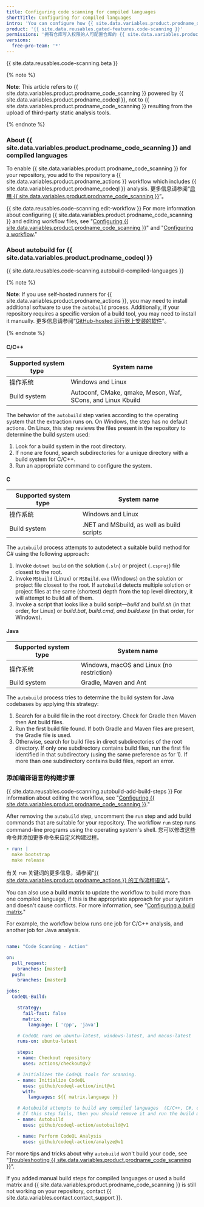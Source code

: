 ```yaml
---
title: Configuring code scanning for compiled languages
shortTitle: Configuring for compiled languages
intro: 'You can configure how {{ site.data.variables.product.prodname_dotcom }} scans code written in compiled languages for vulnerabilities and errors.'
product: '{{ site.data.reusables.gated-features.code-scanning }}'
permissions: '拥有仓库写入权限的人可配置仓库的 {{ site.data.variables.product.prodname_code_scanning }}。'
versions:
  free-pro-team: '*'
---
```


{{ site.data.reusables.code-scanning.beta }}

{% note %}

**Note**: This article refers to {{ site.data.variables.product.prodname_code_scanning }} powered by {{ site.data.variables.product.prodname_codeql }}, not to {{ site.data.variables.product.prodname_code_scanning }} resulting from the upload of third-party static analysis tools.

{% endnote %}

### About {{ site.data.variables.product.prodname_code_scanning }} and compiled languages

To enable {{ site.data.variables.product.prodname_code_scanning }} for your repository, you add to the repository a {{ site.data.variables.product.prodname_actions }}  workflow which includes {{ site.data.variables.product.prodname_codeql }} analysis. 更多信息请参阅“[启用 {{ site.data.variables.product.prodname_code_scanning }}](/github/finding-security-vulnerabilities-and-errors-in-your-code/enabling-code-scanning)”。

{{ site.data.reusables.code-scanning.edit-workflow }}
For more information about configuring {{ site.data.variables.product.prodname_code_scanning }} and editing workflow files, see "[Configuring {{ site.data.variables.product.prodname_code_scanning }}](/github/finding-security-vulnerabilities-and-errors-in-your-code/configuring-code-scanning)" and  "[Configuring a workflow](/actions/configuring-and-managing-workflows/configuring-a-workflow)."

### About autobuild for {{ site.data.variables.product.prodname_codeql }}

{{ site.data.reusables.code-scanning.autobuild-compiled-languages }}

{% note %}

**Note**: If you use self-hosted runners for {{ site.data.variables.product.prodname_actions }}, you may need to install additional software to use the `autobuild` process. Additionally, if your repository requires a specific version of a build tool, you may need to install it manually. 更多信息请参阅“[GitHub-hosted 运行器上安装的软件](/actions/reference/software-installed-on-github-hosted-runners)”。

{% endnote %}

#### C/C++

| Supported system type | System name                                                 |
| --------------------- | ----------------------------------------------------------- |
| 操作系统                  | Windows and Linux                                           |
| Build system          | Autoconf, CMake, qmake, Meson, Waf, SCons, and Linux Kbuild |

The behavior of the `autobuild` step varies according to the operating system that the extraction runs on. On Windows, the step has no default actions. On Linux, this step reviews the files present in the repository to determine the build system used:

1. Look for a build system in the root directory.
2. If none are found, search subdirectories for a unique directory with a build system for C/C++.
3. Run an appropriate command to configure the system.

#### C

| Supported system type | System name                                |
| --------------------- | ------------------------------------------ |
| 操作系统                  | Windows and Linux                          |
| Build system          | .NET and MSbuild, as well as build scripts |

The `autobuild` process attempts to autodetect a suitable build method for C# using the following approach:

1. Invoke `dotnet build` on the solution (`.sln`) or project (`.csproj`) file closest to the root.
2. Invoke `MSbuild` (Linux) or `MSBuild.exe` (Windows) on the solution or project file closest to the root. If `autobuild` detects multiple solution or project files at the same (shortest) depth from the top level directory, it will attempt to build all of them.
3. Invoke a script that looks like a build script—_build_ and _build.sh_ (in that order, for Linux) or _build.bat_, _build.cmd_, _and build.exe_ (in that order, for Windows).


#### Java

| Supported system type | System name                               |
| --------------------- | ----------------------------------------- |
| 操作系统                  | Windows, macOS and Linux (no restriction) |
| Build system          | Gradle, Maven and Ant                     |

The `autobuild` process tries to determine the build system for Java codebases by applying this strategy:

1. Search for a build file in the root directory. Check for Gradle then Maven then Ant build files.
2. Run the first build file found. If both Gradle and Maven files are present, the Gradle file is used.
3. Otherwise, search for build files in direct subdirectories of the root directory. If only one subdirectory contains build files, run the first file identified in that subdirectory (using the same preference as for 1). If more than one subdirectory contains build files, report an error.

### 添加编译语言的构建步骤

{{ site.data.reusables.code-scanning.autobuild-add-build-steps }} For information about editing the workflow, see  "[Configuring {{ site.data.variables.product.prodname_code_scanning }}](/github/finding-security-vulnerabilities-and-errors-in-your-code/configuring-code-scanning#editing-a-code-scanning-workflow)."

After removing the `autobuild` step, uncomment the `run` step and add build commands that are suitable for your repository. The workflow `run` step runs command-line programs using the operating system's shell. 您可以修改这些命令并添加更多命令来自定义构建过程。

``` yaml
- run: |
  make bootstrap
  make release
```

有关 `run` 关键词的更多信息，请参阅“[{{ site.data.variables.product.prodname_actions }} 的工作流程语法](/actions/reference/workflow-syntax-for-github-actions#jobsjob_idstepsrun)”。

You can also use a build matrix to update the workflow to build more than one compiled language, if this is the appropriate approach for your system and doesn't cause conflicts. For more information, see "[Configuring a build matrix](/actions/configuring-and-managing-workflows/configuring-a-workflow#configuring-a-build-matrix)."


For example, the workflow below runs one job for C/C++ analysis, and another job for Java analysis.

```yaml

name: "Code Scanning - Action"

on:
  pull_request:
    branches: [master]
  push:
    branches: [master]

jobs:
  CodeQL-Build:

    strategy:
      fail-fast: false
      matrix:
        language: [ 'cpp', 'java']

    # CodeQL runs on ubuntu-latest, windows-latest, and macos-latest
    runs-on: ubuntu-latest

    steps:
    - name: Checkout repository
      uses: actions/checkout@v2

    # Initializes the CodeQL tools for scanning.
    - name: Initialize CodeQL
      uses: github/codeql-action/init@v1
      with:
        languages: ${{ matrix.language }}

    # Autobuild attempts to build any compiled languages  (C/C++, C#, or Java).
    # If this step fails, then you should remove it and run the build manually.
    - name: Autobuild
      uses: github/codeql-action/autobuild@v1

    - name: Perform CodeQL Analysis
      uses: github/codeql-action/analyze@v1
```

For more tips and tricks about why `autobuild` won't build your code, see "[Troubleshooting {{ site.data.variables.product.prodname_code_scanning }}](/github/finding-security-vulnerabilities-and-errors-in-your-code/troubleshooting-code-scanning)".

If you added manual build steps for compiled languages or used a build matrix and {{ site.data.variables.product.prodname_code_scanning }} is still not working on your repository, contact {{ site.data.variables.contact.contact_support }}.
